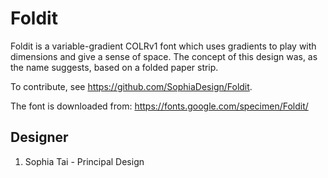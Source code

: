 # Foldit

Foldit is a variable-gradient COLRv1 font which uses gradients
to play with dimensions and give a sense of space. The concept
of this design was, as the name suggests, based on a folded
paper strip.

To contribute, see https://github.com/SophiaDesign/Foldit.

The font is downloaded from:
https://fonts.google.com/specimen/Foldit/




## Designer
1. Sophia Tai - Principal Design
